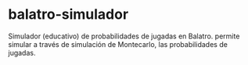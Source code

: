 # balatro-simulador
Simulador (educativo) de probabilidades de jugadas en  Balatro. permite simular a través de simulación de Montecarlo, las probabilidades de jugadas. 
